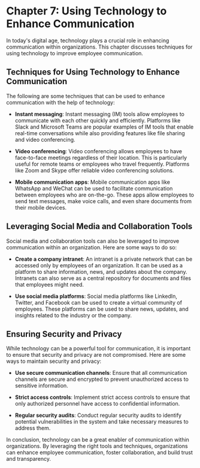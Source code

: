 Chapter 7: Using Technology to Enhance Communication
====================================================

In today's digital age, technology plays a crucial role in enhancing communication within organizations. This chapter discusses techniques for using technology to improve employee communication.

Techniques for Using Technology to Enhance Communication
--------------------------------------------------------

The following are some techniques that can be used to enhance communication with the help of technology:

* **Instant messaging**: Instant messaging (IM) tools allow employees to communicate with each other quickly and efficiently. Platforms like Slack and Microsoft Teams are popular examples of IM tools that enable real-time conversations while also providing features like file sharing and video conferencing.

* **Video conferencing**: Video conferencing allows employees to have face-to-face meetings regardless of their location. This is particularly useful for remote teams or employees who travel frequently. Platforms like Zoom and Skype offer reliable video conferencing solutions.

* **Mobile communication apps**: Mobile communication apps like WhatsApp and WeChat can be used to facilitate communication between employees who are on-the-go. These apps allow employees to send text messages, make voice calls, and even share documents from their mobile devices.

Leveraging Social Media and Collaboration Tools
-----------------------------------------------

Social media and collaboration tools can also be leveraged to improve communication within an organization. Here are some ways to do so:

* **Create a company intranet**: An intranet is a private network that can be accessed only by employees of an organization. It can be used as a platform to share information, news, and updates about the company. Intranets can also serve as a central repository for documents and files that employees might need.

* **Use social media platforms**: Social media platforms like LinkedIn, Twitter, and Facebook can be used to create a virtual community of employees. These platforms can be used to share news, updates, and insights related to the industry or the company.

Ensuring Security and Privacy
-----------------------------

While technology can be a powerful tool for communication, it is important to ensure that security and privacy are not compromised. Here are some ways to maintain security and privacy:

* **Use secure communication channels**: Ensure that all communication channels are secure and encrypted to prevent unauthorized access to sensitive information.

* **Strict access controls**: Implement strict access controls to ensure that only authorized personnel have access to confidential information.

* **Regular security audits**: Conduct regular security audits to identify potential vulnerabilities in the system and take necessary measures to address them.

In conclusion, technology can be a great enabler of communication within organizations. By leveraging the right tools and techniques, organizations can enhance employee communication, foster collaboration, and build trust and transparency.
